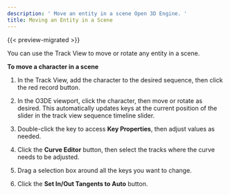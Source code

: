 ```yaml
---
description: ' Move an entity in a scene Open 3D Engine. '
title: Moving an Entity in a Scene
---
```


{{< preview-migrated >}}

You can use the Track View to move or rotate any entity in a scene\.

**To move a character in a scene**

1. In the Track View, add the character to the desired sequence, then click the red record button\.

1. In the O3DE viewport, click the character, then move or rotate as desired\. This automatically updates keys at the current position of the slider in the track view sequence timeline slider\.

1. Double\-click the key to access **Key Properties**, then adjust values as needed\.

1. Click the ****Curve Editor**** button, then select the tracks where the curve needs to be adjusted\.

1. Drag a selection box around all the keys you want to change\.

1. Click the **Set In/Out Tangents to Auto** button\.
